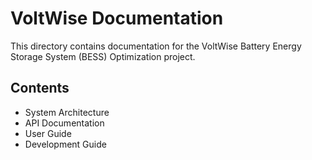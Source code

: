 # VoltWise Documentation

This directory contains documentation for the VoltWise Battery Energy Storage System (BESS) Optimization project.

## Contents

- System Architecture
- API Documentation
- User Guide
- Development Guide 